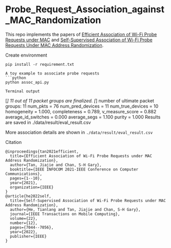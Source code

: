 # Probe_Request_Association_against_MAC_Randomization

This repo implements the papers of [Efficient Association of Wi-Fi Probe Requests under MAC](https://ieeexplore.ieee.org/document/9488769) and [Self-Supervised Association of Wi-Fi Probe Requests Under MAC Address Randomization](https://ieeexplore.ieee.org/abstract/document/9888045). 

Create environment 
```
pip install -r requirement.txt

A toy example to associate probe requests
```python
python assoc_api.py

Terminal output
```
[*] 11 out of 11 packet groups are finalized. 
[*] number of ultimate packet groups: 11
num_pkts = 76
num_pred_devices = 11
num_true_devices = 10
homogeneity = 1.000, completeness = 0.789, v_measure_score = 0.882
average_id_switches = 0.000
average_segs = 1.100
purity = 1.000
Results are saved in ./data/result/eval_result.csv

More association details are shown in `./data/result/eval_result.csv`

Citation
```
@inproceedings{tan2021efficient,
  title={Efficient Association of Wi-Fi Probe Requests under MAC Address Randomization},
  author={Tan, Jiajie and Chan, S-H Gary},
  booktitle={IEEE INFOCOM 2021-IEEE Conference on Computer Communications},
  pages={1--10},
  year={2021},
  organization={IEEE}
}
@article{he2022self,
  title={Self-Supervised Association of Wi-Fi Probe Requests under MAC Address Randomization},
  author={He, Tianlang and Tan, Jiajie and Chan, S-H Gary},
  journal={IEEE Transactions on Mobile Computing},
  volume={22},
  number={12},
  pages={7044--7056},
  year={2022},
  publisher={IEEE}
}
